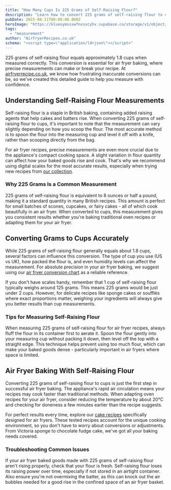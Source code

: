 ```yaml
---
title: "How Many Cups Is 225 Grams of Self-Raising Flour?"
description: "Learn how to convert 225 grams of self-raising flour to cups for perfect baking every time. Get accurate measurements and air fryer-friendly tips."
pubDate: 2025-08-11T00:00:00.000Z
heroImage: "https://klueoymssxwfnxsvcyhv.supabase.co/storage/v1/object/public/md/how-many-cups-is-225-grams-of-self-raising-flour-cbbb32e3.png"
tags:
  - "measurement"
author: "AirFryerRecipes.co.uk"
schema: "<script type=\"application/ld+json\"></script>"
---
```


<p>225 grams of self-raising flour equals approximately 1.8 cups when measured correctly. This conversion is essential for air fryer baking, where precise measurements can make or break your recipe. At <a href=https://www.airfryerrecipe.co.uk>airfryerrecipe.co.uk</a>, we know how frustrating inaccurate conversions can be, so we've created this detailed guide to help you measure with confidence.</p>

<h2>Understanding Self-Raising Flour Measurements</h2>
<p>Self-raising flour is a staple in British baking, containing added raising agents that help cakes and batters rise. When converting 225 grams of self-raising flour to cups, it's important to note that the measurement can vary slightly depending on how you scoop the flour. The most accurate method is to spoon the flour into the measuring cup and level it off with a knife, rather than scooping directly from the bag.</p>
<p>For air fryer recipes, precise measurements are even more crucial due to the appliance's compact cooking space. A slight variation in flour quantity can affect how your baked goods rise and cook. That's why we recommend using digital scales for the most accurate results, especially when trying new recipes from <a href=https://www.airfryerrecipe.co.uk/recipes>our collection</a>.</p>

<h3>Why 225 Grams Is a Common Measurement</h3>
<p>225 grams of self-raising flour is equivalent to 8 ounces or half a pound, making it a standard quantity in many British recipes. This amount is perfect for small batches of scones, cupcakes, or fairy cakes - all of which cook beautifully in an air fryer. When converted to cups, this measurement gives you consistent results whether you're baking traditional oven recipes or adapting them for your air fryer.</p>

<h2>Converting Grams to Cups Accurately</h2>
<p>While 225 grams of self-raising flour generally equals about 1.8 cups, several factors can influence this conversion. The type of cup you use (US vs UK), how packed the flour is, and even humidity levels can affect the measurement. For absolute precision in your air fryer baking, we suggest using our <a href=https://www.airfryerrecipe.co.uk/air-fryer-conversion-chart>air fryer conversion chart</a> as a reliable reference.</p>
<p>If you don't have scales handy, remember that 1 cup of self-raising flour typically weighs around 125 grams. This means 225 grams would be just under 2 cups. However, for delicate recipes like sponge cakes or soufflés where exact proportions matter, weighing your ingredients will always give you better results than cup measurements.</p>

<h3>Tips for Measuring Self-Raising Flour</h3>
<p>When measuring 225 grams of self-raising flour for air fryer recipes, always fluff the flour in its container first to aerate it. Spoon the flour gently into your measuring cup without packing it down, then level off the top with a straight edge. This technique helps prevent using too much flour, which can make your baked goods dense - particularly important in air fryers where space is limited.</p>

<h2>Air Fryer Baking With Self-Raising Flour</h2>
<p>Converting 225 grams of self-raising flour to cups is just the first step in successful air fryer baking. The appliance's rapid air circulation means your recipes may cook faster than traditional methods. When adapting oven recipes for your air fryer, consider reducing the temperature by about 20°C and checking for doneness a few minutes earlier than the recipe suggests.</p>
<p>For perfect results every time, explore our <a href=https://www.airfryerrecipe.co.uk/recipe-category/Cakes>cake recipes</a> specifically designed for air fryers. These tested recipes account for the unique cooking environment, so you don't have to worry about conversions or adjustments. From Victoria sponge to chocolate fudge cake, we've got all your baking needs covered.</p>

<h3>Troubleshooting Common Issues</h3>
<p>If your air fryer baked goods made with 225 grams of self-raising flour aren't rising properly, check that your flour is fresh. Self-raising flour loses its raising power over time, especially if not stored in an airtight container. Also ensure you're not overmixing the batter, as this can knock out the air bubbles needed for a good rise in the confined space of an air fryer basket.</p>